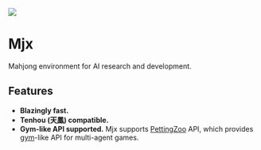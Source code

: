 [![](https://github.com/sotetsuk/mahjong/workflows/build/badge.svg)](https://github.com/sotetsuk/mahjong/actions)

# Mjx

Mahjong environment for AI research and development.

## Features

- **Blazingly fast.**
- **Tenhou (天鳳) compatible.**
- **Gym-like API supported.** Mjx supports [PettingZoo](https://github.com/PettingZoo-Team/PettingZoo) API, which provides [gym](https://github.com/openai/gym)-like API for multi-agent games.

